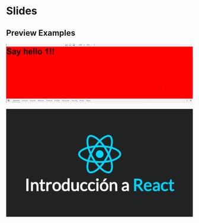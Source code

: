 Slides
======


Preview Examples
----------------

![](img/demo_app_slides.gif)

![](img/demo_presentation_with_slides.gif)

